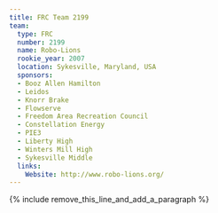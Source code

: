 ```yaml
---
title: FRC Team 2199
team:
  type: FRC
  number: 2199
  name: Robo-Lions
  rookie_year: 2007
  location: Sykesville, Maryland, USA
  sponsors:
  - Booz Allen Hamilton
  - Leidos
  - Knorr Brake
  - Flowserve
  - Freedom Area Recreation Council
  - Constellation Energy
  - PIE3
  - Liberty High
  - Winters Mill High
  - Sykesville Middle
  links:
    Website: http://www.robo-lions.org/
---
```


{% include remove_this_line_and_add_a_paragraph %}